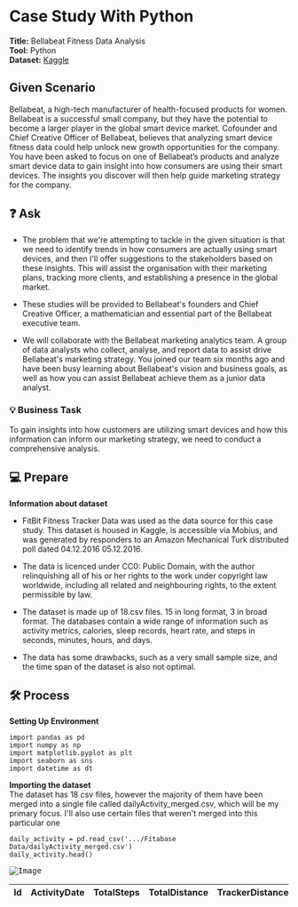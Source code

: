 # Case Study With Python

**Title:** Bellabeat Fitness Data Analysis <br>
**Tool:** Python <br>
**Dataset:** [Kaggle](https://www.kaggle.com/datasets/arashnic/fitbit)

## Given Scenario
Bellabeat, a high-tech manufacturer of health-focused products for women. Bellabeat is a successful small company, but they have the potential to become a larger player in the global smart device market. Cofounder and Chief Creative Officer of Bellabeat, believes that analyzing smart device fitness data could help unlock new growth opportunities for the company. You have been asked to focus on one of Bellabeat’s products and analyze smart device data to gain insight into how consumers are using their smart devices. The insights you discover will then help guide marketing strategy for the company.

## ❓ Ask 
- The problem that we're attempting to tackle in the given situation is that we need to identify trends in how consumers are actually using smart devices, and then I'll offer suggestions to the stakeholders based on these insights. This will assist the organisation with their marketing plans, tracking more clients, and establishing a presence in the global market.

- These studies will be provided to Bellabeat's founders and Chief Creative Officer, a mathematician and essential part of the Bellabeat executive team.

- We will collaborate with the Bellabeat marketing analytics team. A group of data analysts who collect, analyse, and report data to assist drive Bellabeat's marketing strategy. You joined our team six months ago and have been busy learning about Bellabeat's vision and business goals, as well as how you can assist Bellabeat achieve them as a junior data analyst.

### 💡 Business Task
To gain insights into how customers are utilizing smart devices and how this information can inform our marketing strategy, we need to conduct a comprehensive analysis.

## 💻 Prepare 
**Information about dataset**
- FitBit Fitness Tracker Data was used as the data source for this case study. This dataset is housed in Kaggle, is accessible via Mobius, and was generated by responders to an Amazon Mechanical Turk distributed poll dated 04.12.2016 05.12.2016.

- The data is licenced under CC0: Public Domain, with the author relinquishing all of his or her rights to the work under copyright law worldwide, including all related and neighbouring rights, to the extent permissible by law.

- The dataset is made up of 18.csv files. 15 in long format, 3 in broad format. The databases contain a wide range of information such as activity metrics, calories, sleep records, heart rate, and steps in seconds, minutes, hours, and days.

- The data has some drawbacks, such as a very small sample size, and the time span of the dataset is also not optimal.

## 🛠 Process
**Setting Up Environment**
```
import pandas as pd 
import numpy as np 
import matplotlib.pyplot as plt 
import seaborn as sns 
import datetime as dt
```
**Importing the dataset**<br>
The dataset has 18 csv files, however the majority of them have been merged into a single file called dailyActivity_merged.csv, which will be my primary focus. I'll also use certain files that weren't merged into this particular one

```
daily_activity = pd.read_csv('.../Fitabase Data/dailyActivity_merged.csv')
daily_activity.head()
```
<kbd>![Image](https://github.com/MaryamRafiquee/Google_Data_Analytics_Capstone_Project/assets/170947012/61b35b26-3c4e-4993-b7b2-e64992e7f6bd)

| Id         | ActivityDate  | TotalSteps | TotalDistance | TrackerDistance |	LoggedActivitiesDistance |VeryActiveDistance| ModeratelyActiveDistance | LightActiveDistance |    
| ---------- | ------------- | ---------- | ------------  | --------------- | ------------------------ | -----------------| ------------------------ | ------------------- |
 




 








